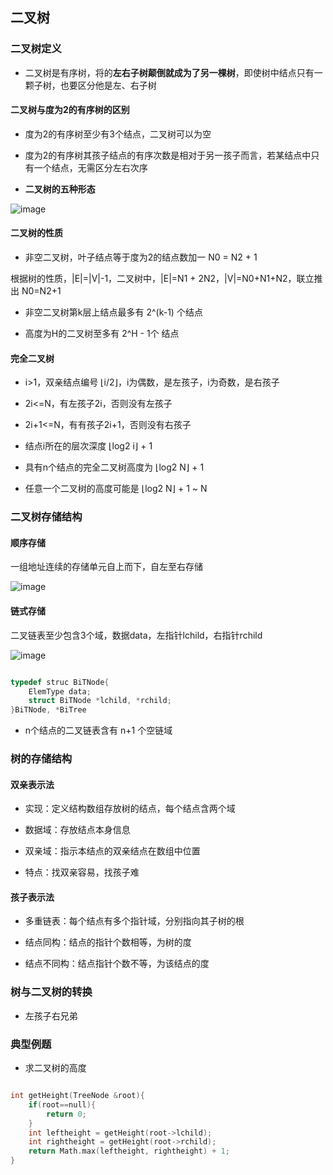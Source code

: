 ## 二叉树

### 二叉树定义

- 二叉树是有序树，将的**左右子树颠倒就成为了另一棵树**，即使树中结点只有一颗子树，也要区分他是左、右子树

#### 二叉树与度为2的有序树的区别

- 度为2的有序树至少有3个结点，二叉树可以为空

- 度为2的有序树其孩子结点的有序次数是相对于另一孩子而言，若某结点中只有一个结点，无需区分左右次序

- **二叉树的五种形态**

![image](https://github.com/YC-L/Postgraduate-examination/blob/DataStructure/imgs/Binary-tree.png)

#### 二叉树的性质

- 非空二叉树，叶子结点等于度为2的结点数加一  N0 = N2 + 1

根据树的性质，|E|=|V|-1，二叉树中，|E|=N1 + 2N2，|V|=N0+N1+N2，联立推出 N0=N2+1

- 非空二叉树第k层上结点最多有 2^(k-1) 个结点

- 高度为H的二叉树至多有 2^H - 1个 结点

#### 完全二叉树

- i>1，双亲结点编号 ⌊i/2⌋，i为偶数，是左孩子，i为奇数，是右孩子

- 2i<=N，有左孩子2i，否则没有左孩子

- 2i+1<=N，有有孩子2i+1，否则没有右孩子

- 结点i所在的层次深度 ⌊log2 i⌋ + 1

- 具有n个结点的完全二叉树高度为 ⌊log2 N⌋ + 1 

- 任意一个二叉树的高度可能是 ⌊log2 N⌋ + 1 ~ N

### 二叉树存储结构

#### 顺序存储

一组地址连续的存储单元自上而下，自左至右存储

![image](https://github.com/YC-L/Postgraduate-examination/blob/DataStructure/imgs/Bianary-tree-Sequential%20-sotrage.png)


#### 链式存储

二叉链表至少包含3个域，数据data，左指针lchild，右指针rchild

![image](https://github.com/YC-L/Postgraduate-examination/blob/DataStructure/imgs/Binary-tree-chain-sotrage.png)

```cpp

typedef struc BiTNode{
	ElemType data;
	struct BiTNode *lchild, *rchild;	
}BiTNode, *BiTree

```

- n个结点的二叉链表含有 n+1 个空链域

### 树的存储结构

#### 双亲表示法

- 实现：定义结构数组存放树的结点，每个结点含两个域
    
- 数据域：存放结点本身信息
 
- 双亲域：指示本结点的双亲结点在数组中位置
 
- 特点：找双亲容易，找孩子难

#### 孩子表示法

- 多重链表：每个结点有多个指针域，分别指向其子树的根
   
- 结点同构：结点的指针个数相等，为树的度
  
- 结点不同构：结点指针个数不等，为该结点的度

### 树与二叉树的转换

- 左孩子右兄弟

### 典型例题

- 求二叉树的高度

```cpp

int getHeight(TreeNode &root){
	if(root==null){
		return 0;
	}
	int leftheight = getHeight(root->lchild);
	int rightheight = getHeight(root->rchild);
	return Math.max(leftheight, rightheight) + 1;
}

```











